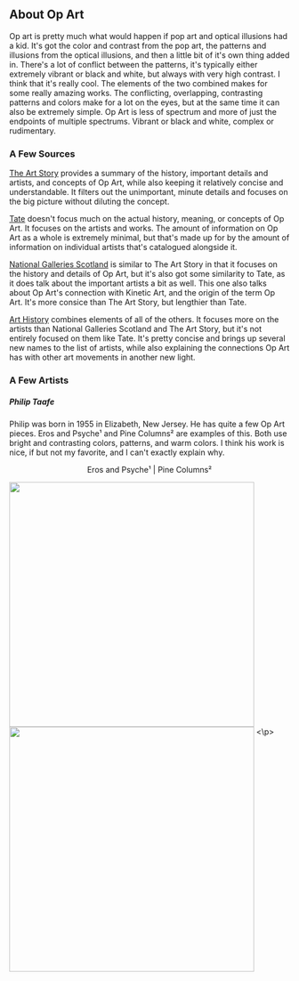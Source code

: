 ## About Op Art
Op art is pretty much what would happen if pop art and optical illusions had a kid. It's got the color and contrast from the pop art, the patterns and illusions from the optical illusions, and then a little bit of it's own thing added in. There's a lot of conflict between the patterns, it's typically either extremely vibrant or black and white, but always with very high contrast. I think that it's really cool. The elements of the two combined makes for some really amazing works. The conflicting, overlapping, contrasting patterns and colors make for a lot on the eyes, but at the same time it can also be extremely simple. Op Art is less of spectrum and more of just the endpoints of multiple spectrums. Vibrant or black and white, complex or rudimentary.
 

### A Few Sources

[The Art Story](https://www.theartstory.org/movement-op-art.htm) provides a summary of the history, important details and artists, and concepts of Op Art, while also keeping it relatively concise and understandable. It filters out the unimportant, minute details and focuses on the big picture without diluting the concept.

[Tate](https://www.tate.org.uk/art/art-terms/o/op-art) doesn't focus much on the actual history, meaning, or concepts of Op Art. It focuses on the artists and works. The amount of information on Op Art as a whole is extremely minimal, but that's made up for by the amount of information on individual artists that's catalogued alongside it.

[National Galleries Scotland](https://www.nationalgalleries.org/art-and-artists/glossary-terms/op-art) is similar to The Art Story in that it focuses on the history and details of Op Art, but it's also got some similarity to Tate, as it does talk about the important artists a bit as well. This one also talks about Op Art's connection with Kinetic Art, and the origin of the term Op Art. It's more consice than The Art Story, but lengthier than Tate.

[Art History](http://www.arthistory.net/op-art/) combines elements of all of the others. It focuses more on the artists than National Galleries Scotland and The Art Story, but it's not entirely focused on them like Tate. It's pretty concise and brings up several new names to the list of artists, while also explaining the connections Op Art has with other art movements in another new light.


### A Few Artists

##### Philip Taafe
Philip was born in 1955 in Elizabeth, New Jersey. He has quite a few Op Art pieces. Eros and Psyche¹ and Pine Columns² are examples of this. Both use bright and contrasting colors, patterns, and warm colors. I think his work is nice, if but not my favorite, and I can't exactly explain why. 


<p align = "center">
Eros and Psyche¹  |   Pine Columns²   

<img src="https://philiptaaffe.info/wp-content/uploads/2013/04/Eros-and-Psyche-19942.jpg" width="440" img align = "top" img align = "left"> <img src="http://philiptaaffe.info/wp-content/uploads/2013/04/Pine-Columns-1988.jpg" width="440" img align = "top" img align = "right">
<\p>








